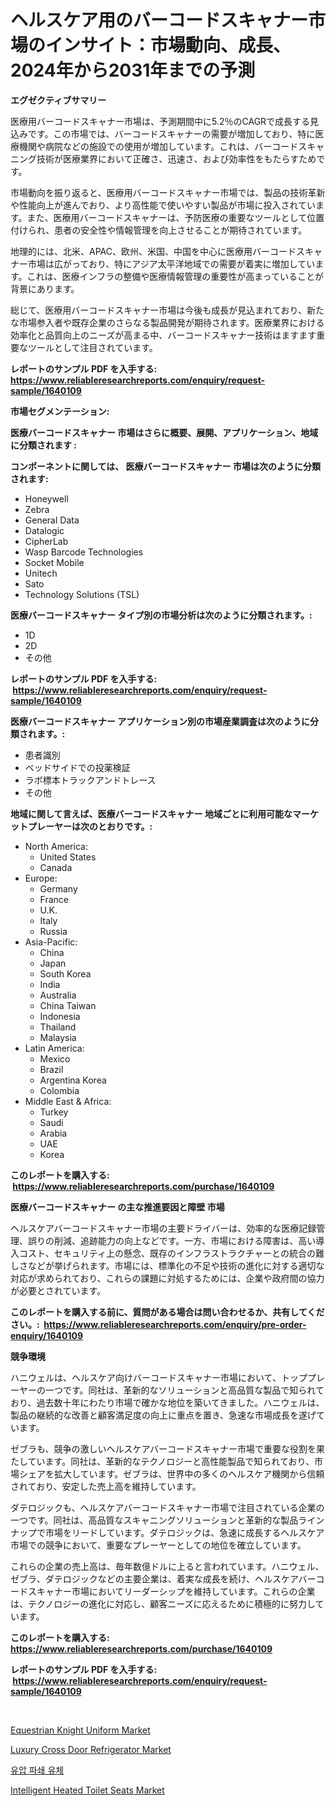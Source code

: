 <p><h1>ヘルスケア用のバーコードスキャナー市場のインサイト：市場動向、成長、2024年から2031年までの予測</h1></p><p><strong>エグゼクティブサマリー</strong></p>
<p><p>医療用バーコードスキャナー市場は、予測期間中に5.2％のCAGRで成長する見込みです。この市場では、バーコードスキャナーの需要が増加しており、特に医療機関や病院などの施設での使用が増加しています。これは、バーコードスキャニング技術が医療業界において正確さ、迅速さ、および効率性をもたらすためです。</p><p>市場動向を振り返ると、医療用バーコードスキャナー市場では、製品の技術革新や性能向上が進んでおり、より高性能で使いやすい製品が市場に投入されています。また、医療用バーコードスキャナーは、予防医療の重要なツールとして位置付けられ、患者の安全性や情報管理を向上させることが期待されています。</p><p>地理的には、北米、APAC、欧州、米国、中国を中心に医療用バーコードスキャナー市場は広がっており、特にアジア太平洋地域での需要が着実に増加しています。これは、医療インフラの整備や医療情報管理の重要性が高まっていることが背景にあります。</p><p>総じて、医療用バーコードスキャナー市場は今後も成長が見込まれており、新たな市場参入者や既存企業のさらなる製品開発が期待されます。医療業界における効率化と品質向上のニーズが高まる中、バーコードスキャナー技術はますます重要なツールとして注目されています。</p></p>
<p><strong>レポートのサンプル PDF を入手する: <a href="https://www.reliableresearchreports.com/enquiry/request-sample/1640109">https://www.reliableresearchreports.com/enquiry/request-sample/1640109</a></strong></p>
<p><strong>市場セグメンテーション:</strong></p>
<p><strong> 医療バーコードスキャナー 市場はさらに概要、展開、アプリケーション、地域に分類されます :</strong></p>
<p><strong>コンポーネントに関しては、 医療バーコードスキャナー 市場は次のように分類されます: &nbsp;</strong></p>
<p><ul><li>Honeywell</li><li>Zebra</li><li>General Data</li><li>Datalogic</li><li>CipherLab</li><li>Wasp Barcode Technologies</li><li>Socket Mobile</li><li>Unitech</li><li>Sato</li><li>Technology Solutions (TSL)</li></ul></p>
<p><strong> 医療バーコードスキャナー タイプ別の市場分析は次のように分類されます。:</strong></p>
<p><ul><li>1D</li><li>2D</li><li>その他</li></ul></p>
<p><strong>レポートのサンプル PDF を入手する: &nbsp;<a href="https://www.reliableresearchreports.com/enquiry/request-sample/1640109">https://www.reliableresearchreports.com/enquiry/request-sample/1640109</a></strong></p>
<p><strong> 医療バーコードスキャナー アプリケーション別の市場産業調査は次のように分類されます。:</strong></p>
<p><ul><li>患者識別</li><li>ベッドサイドでの投薬検証</li><li>ラボ標本トラックアンドトレース</li><li>その他</li></ul></p>
<p><strong>地域に関して言えば、医療バーコードスキャナー 地域ごとに利用可能なマーケットプレーヤーは次のとおりです。:</strong></p>
<p><ul>
    <li>
        North America:
        <ul>
            <li>United States</li>
            <li>Canada</li>
        </ul>
    </li>
    <li>
        Europe:
        <ul>
            <li>Germany</li>
            <li>France</li>
            <li>U.K.</li>
            <li>Italy</li>
            <li>Russia</li>
        </ul>
    </li>
    <li>
        Asia-Pacific:
        <ul>
            <li>China</li>
            <li>Japan</li>
            <li>South Korea</li>
            <li>India</li>
            <li>Australia</li>
            <li>China Taiwan</li>
            <li>Indonesia</li>
            <li>Thailand</li>
            <li>Malaysia</li>
        </ul>
    </li>
    <li>
        Latin America:
        <ul>
            <li>Mexico</li>
            <li>Brazil</li>
            <li>Argentina Korea</li>
            <li>Colombia</li>
        </ul>
    </li>
    <li>
        Middle East & Africa:
        <ul>
            <li>Turkey</li>
            <li>Saudi</li>
            <li>Arabia</li>
            <li>UAE</li>
            <li>Korea</li>
        </ul>
    </li>
    </ul></p>
<p><strong>このレポートを購入する: &nbsp;<a href="https://www.reliableresearchreports.com/purchase/1640109">https://www.reliableresearchreports.com/purchase/1640109</a></strong></p>
<p><strong>医療バーコードスキャナー の主な推進要因と障壁 市場</strong></p>
<p><p>ヘルスケアバーコードスキャナー市場の主要ドライバーは、効率的な医療記録管理、誤りの削減、追跡能力の向上などです。一方、市場における障害は、高い導入コスト、セキュリティ上の懸念、既存のインフラストラクチャーとの統合の難しさなどが挙げられます。市場には、標準化の不足や技術の進化に対する適切な対応が求められており、これらの課題に対処するためには、企業や政府間の協力が必要とされています。</p></p>
<p><strong>このレポートを購入する前に、質問がある場合は問い合わせるか、共有してください。:&nbsp; <a href="https://www.reliableresearchreports.com/enquiry/pre-order-enquiry/1640109">https://www.reliableresearchreports.com/enquiry/pre-order-enquiry/1640109</a></strong></p>
<p><strong>競争環境</strong></p>
<p><p>ハニウェルは、ヘルスケア向けバーコードスキャナー市場において、トッププレーヤーの一つです。同社は、革新的なソリューションと高品質な製品で知られており、過去数十年にわたり市場で確かな地位を築いてきました。ハニウェルは、製品の継続的な改善と顧客満足度の向上に重点を置き、急速な市場成長を遂げています。</p><p>ゼブラも、競争の激しいヘルスケアバーコードスキャナー市場で重要な役割を果たしています。同社は、革新的なテクノロジーと高性能製品で知られており、市場シェアを拡大しています。ゼブラは、世界中の多くのヘルスケア機関から信頼されており、安定した売上高を維持しています。</p><p>ダテロジックも、ヘルスケアバーコードスキャナー市場で注目されている企業の一つです。同社は、高品質なスキャニングソリューションと革新的な製品ラインナップで市場をリードしています。ダテロジックは、急速に成長するヘルスケア市場での競争において、重要なプレーヤーとしての地位を確立しています。</p><p>これらの企業の売上高は、毎年数億ドルに上ると言われています。ハニウェル、ゼブラ、ダテロジックなどの主要企業は、着実な成長を続け、ヘルスケアバーコードスキャナー市場においてリーダーシップを維持しています。これらの企業は、テクノロジーの進化に対応し、顧客ニーズに応えるために積極的に努力しています。</p></p>
<p><strong>このレポートを購入する: &nbsp; <a href="https://www.reliableresearchreports.com/purchase/1640109">https://www.reliableresearchreports.com/purchase/1640109</a></strong></p>
<p><strong>レポートのサンプル PDF を入手する: &nbsp;<a href="https://www.reliableresearchreports.com/enquiry/request-sample/1640109">https://www.reliableresearchreports.com/enquiry/request-sample/1640109</a></strong><strong></strong></p>
<p>&nbsp;</p>
<p><p><a href="https://github.com/jaidynmorantestelletmjzya/Market-Research-Report-List-2/blob/main/equestrian-knight-uniform-market.md">Equestrian Knight Uniform Market</a></p><p><a href="https://github.com/rahu1506/Market-Research-Report-List-3/blob/main/luxury-cross-door-refrigerator-market.md">Luxury Cross Door Refrigerator Market</a></p><p><a href="https://github.com/darrellockm3ytan895656/Market-Research-Report-List-1/blob/main/38109508806.md">유압 파쇄 유체</a></p><p><a href="https://github.com/juniordelafrance/Market-Research-Report-List-2/blob/main/intelligent-heated-toilet-seats-market.md">Intelligent Heated Toilet Seats Market</a></p></p>